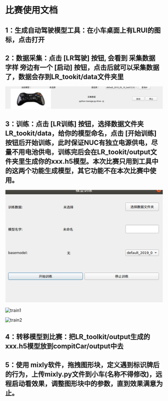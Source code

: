 # 比赛使用文档

## 1：生成自动驾驶模型工具：在小车桌面上有LRUI的图标，点击打开

## 2：数据采集：点击 [LR驾驶] 按钮, 会看到 采集数据 字样 旁边有一个 [启动] 按钮，点击后就可以采集数据了，数据会存到LR_tookit/data文件夹里
![collect data](https://github.com/radiumray/ubuntuGettingStart/blob/master/images/dataCollect.png)

## 3：训练：点击 [LR训练] 按钮，选择数据文件夹LR_tookit/data，给你的模型命名，点击 [开始训练] 按钮后开始训练，此时保证NUC有独立电源供电，尽量不用电池供电，训练完后会在LR_tookit/output文件夹里生成你的xxx.h5模型。本次比赛只用到工具中的这两个功能生成模型，其它功能不在本次比赛中使用。
![train0](https://github.com/radiumray/ubuntuGettingStart/blob/master/images/trian0.png)

![train1](https://github.com/radiumray/ubuntuGettingStart/blob/master/images/trian1.png)

![train2](https://github.com/radiumray/ubuntuGettingStart/blob/master/images/trian2.png)


## 4：转移模型到比赛：把LR_toolkit/output生成的xxx.h5模型放到compitCar/output中去

## 5：使用 mixly软件，拖拽图形块，定义遇到标识牌后的行为，上传mixly.py文件到小车(名称不得修改)，远程启动看效果，调整图形块中的参数，直到效果满意为止。
